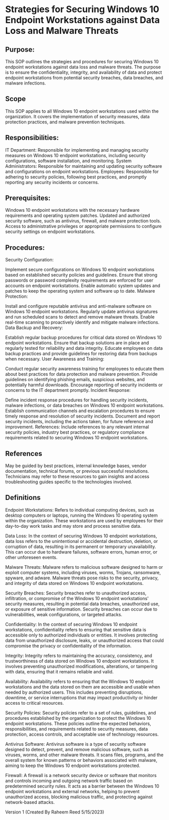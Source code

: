 # Strategies for Securing Windows 10 Endpoint Workstations against Data Loss and Malware Threats


## Purpose: 
This SOP outlines the strategies and procedures for securing Windows 10 endpoint workstations against data loss and malware threats. The purpose is to ensure the confidentiality, integrity, and availability of data and protect endpoint workstations from potential security breaches, data breaches, and malware infections.

## Scope
This SOP applies to all Windows 10 endpoint workstations used within the organization. It covers the implementation of security measures, data protection practices, and malware prevention techniques.

## Responsibilities:

IT Department: Responsible for implementing and managing security measures on Windows 10 endpoint workstations, including security configurations, software installation, and monitoring.
System Administrators: Responsible for maintaining and updating security software and configurations on endpoint workstations.
Employees: Responsible for adhering to security policies, following best practices, and promptly reporting any security incidents or concerns.

## Prerequisites:

Windows 10 endpoint workstations with the necessary hardware requirements and operating system patches.
Updated and authorized security software, such as antivirus, firewall, and malware protection tools.
Access to administrative privileges or appropriate permissions to configure security settings on endpoint workstations.

## Procedures:

Security Configuration:

Implement secure configurations on Windows 10 endpoint workstations based on established security policies and guidelines.
Ensure that strong passwords or password complexity requirements are enforced for user accounts on endpoint workstations.
Enable automatic system updates and patches to keep the operating system and software up to date.
Malware Protection:

Install and configure reputable antivirus and anti-malware software on Windows 10 endpoint workstations.
Regularly update antivirus signatures and run scheduled scans to detect and remove malware threats.
Enable real-time scanning to proactively identify and mitigate malware infections.
Data Backup and Recovery:

Establish regular backup procedures for critical data stored on Windows 10 endpoint workstations.
Ensure that backup solutions are in place and regularly tested for reliability and data integrity.
Educate employees on data backup practices and provide guidelines for restoring data from backups when necessary.
User Awareness and Training:

Conduct regular security awareness training for employees to educate them about best practices for data protection and malware prevention.
Provide guidelines on identifying phishing emails, suspicious websites, and potentially harmful downloads.
Encourage reporting of security incidents or concerns to the IT department promptly.
Incident Response:

Define incident response procedures for handling security incidents, malware infections, or data breaches on Windows 10 endpoint workstations.
Establish communication channels and escalation procedures to ensure timely response and resolution of security incidents.
Document and report security incidents, including the actions taken, for future reference and improvement.
References: Include references to any relevant internal security policies, industry best practices, or regulatory compliance requirements related to securing Windows 10 endpoint workstations.

## References 
May be guided by best practices, internal knowledge bases, vendor documentation, technical forums, or previous successful resolutions. Technicians may refer to these resources to gain insights and access troubleshooting guides specific to the technologies involved.



## Definitions

Endpoint Workstations: Refers to individual computing devices, such as desktop computers or laptops, running the Windows 10 operating system within the organization. These workstations are used by employees for their day-to-day work tasks and may store and process sensitive data.

Data Loss: In the context of securing Windows 10 endpoint workstations, data loss refers to the unintentional or accidental destruction, deletion, or corruption of data, resulting in its permanent or temporary unavailability. This can occur due to hardware failures, software errors, human error, or other unforeseen events.

Malware Threats: Malware refers to malicious software designed to harm or exploit computer systems, including viruses, worms, Trojans, ransomware, spyware, and adware. Malware threats pose risks to the security, privacy, and integrity of data stored on Windows 10 endpoint workstations.

Security Breaches: Security breaches refer to unauthorized access, infiltration, or compromise of the Windows 10 endpoint workstations' security measures, resulting in potential data breaches, unauthorized use, or exposure of sensitive information. Security breaches can occur due to vulnerabilities, weak configurations, or targeted attacks.

Confidentiality: In the context of securing Windows 10 endpoint workstations, confidentiality refers to ensuring that sensitive data is accessible only to authorized individuals or entities. It involves protecting data from unauthorized disclosure, leaks, or unauthorized access that could compromise the privacy or confidentiality of the information.

Integrity: Integrity refers to maintaining the accuracy, consistency, and trustworthiness of data stored on Windows 10 endpoint workstations. It involves preventing unauthorized modifications, alterations, or tampering with data, ensuring that it remains reliable and valid.

Availability: Availability refers to ensuring that the Windows 10 endpoint workstations and the data stored on them are accessible and usable when needed by authorized users. This includes preventing disruptions, downtime, or service interruptions that may impact productivity or hinder access to critical resources.

Security Policies: Security policies refer to a set of rules, guidelines, and procedures established by the organization to protect the Windows 10 endpoint workstations. These policies outline the expected behaviors, responsibilities, and requirements related to security measures, data protection, access controls, and acceptable use of technology resources.

Antivirus Software: Antivirus software is a type of security software designed to detect, prevent, and remove malicious software, such as viruses, worms, and other malware threats. It scans files, programs, and the overall system for known patterns or behaviors associated with malware, aiming to keep the Windows 10 endpoint workstations protected.

Firewall: A firewall is a network security device or software that monitors and controls incoming and outgoing network traffic based on predetermined security rules. It acts as a barrier between the Windows 10 endpoint workstations and external networks, helping to prevent unauthorized access, blocking malicious traffic, and protecting against network-based attacks.


Version 1 (Created By Raheem Reed 5/15/2023)




